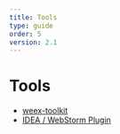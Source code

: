 ```yaml
---
title: Tools 
type: guide
order: 5
version: 2.1
---
```


# Tools  

- [weex-toolkit](./toolkit.html)
- [IDEA / WebStorm Plugin](./plugin.html)
